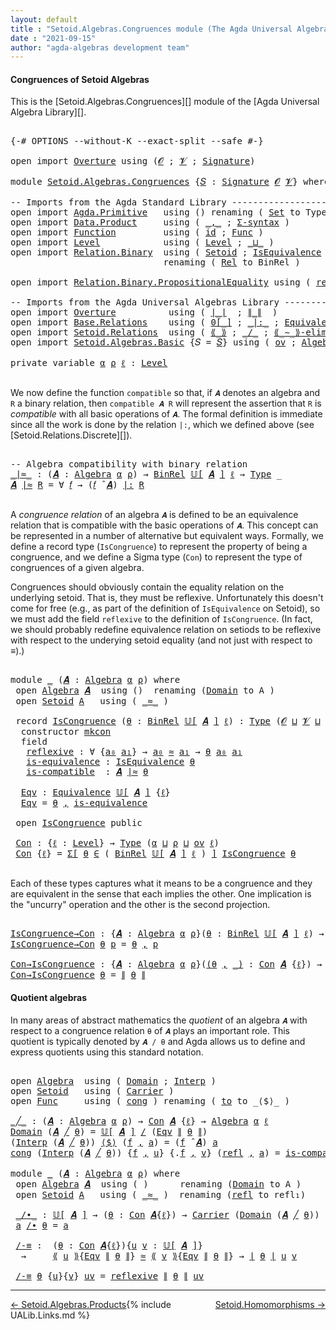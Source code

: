 ```yaml
---
layout: default
title : "Setoid.Algebras.Congruences module (The Agda Universal Algebra Library)"
date : "2021-09-15"
author: "agda-algebras development team"
---
```


#### <a id="congruences-of-setoidalgebras">Congruences of Setoid Algebras</a>

This is the [Setoid.Algebras.Congruences][] module of the [Agda Universal Algebra Library][].

<pre class="Agda">

<a id="357" class="Symbol">{-#</a> <a id="361" class="Keyword">OPTIONS</a> <a id="369" class="Pragma">--without-K</a> <a id="381" class="Pragma">--exact-split</a> <a id="395" class="Pragma">--safe</a> <a id="402" class="Symbol">#-}</a>

<a id="407" class="Keyword">open</a> <a id="412" class="Keyword">import</a> <a id="419" href="Overture.html" class="Module">Overture</a> <a id="428" class="Keyword">using</a> <a id="434" class="Symbol">(</a><a id="435" href="Overture.Signatures.html#648" class="Generalizable">𝓞</a> <a id="437" class="Symbol">;</a> <a id="439" href="Overture.Signatures.html#650" class="Generalizable">𝓥</a> <a id="441" class="Symbol">;</a> <a id="443" href="Overture.Signatures.html#3264" class="Function">Signature</a><a id="452" class="Symbol">)</a>

<a id="455" class="Keyword">module</a> <a id="462" href="Setoid.Algebras.Congruences.html" class="Module">Setoid.Algebras.Congruences</a> <a id="490" class="Symbol">{</a><a id="491" href="Setoid.Algebras.Congruences.html#491" class="Bound">𝑆</a> <a id="493" class="Symbol">:</a> <a id="495" href="Overture.Signatures.html#3264" class="Function">Signature</a> <a id="505" href="Overture.Signatures.html#648" class="Generalizable">𝓞</a> <a id="507" href="Overture.Signatures.html#650" class="Generalizable">𝓥</a><a id="508" class="Symbol">}</a> <a id="510" class="Keyword">where</a>

<a id="517" class="Comment">-- Imports from the Agda Standard Library ---------------------------------------</a>
<a id="599" class="Keyword">open</a> <a id="604" class="Keyword">import</a> <a id="611" href="Agda.Primitive.html" class="Module">Agda.Primitive</a>   <a id="628" class="Keyword">using</a> <a id="634" class="Symbol">()</a> <a id="637" class="Keyword">renaming</a> <a id="646" class="Symbol">(</a> <a id="648" href="Agda.Primitive.html#388" class="Primitive">Set</a> <a id="652" class="Symbol">to</a> <a id="655" class="Primitive">Type</a> <a id="660" class="Symbol">)</a>
<a id="662" class="Keyword">open</a> <a id="667" class="Keyword">import</a> <a id="674" href="Data.Product.html" class="Module">Data.Product</a>     <a id="691" class="Keyword">using</a> <a id="697" class="Symbol">(</a> <a id="699" href="Agda.Builtin.Sigma.html#235" class="InductiveConstructor Operator">_,_</a> <a id="703" class="Symbol">;</a> <a id="705" href="Data.Product.Base.html#1244" class="Function">Σ-syntax</a> <a id="714" class="Symbol">)</a>
<a id="716" class="Keyword">open</a> <a id="721" class="Keyword">import</a> <a id="728" href="Function.html" class="Module">Function</a>         <a id="745" class="Keyword">using</a> <a id="751" class="Symbol">(</a> <a id="753" href="Function.Base.html#704" class="Function">id</a> <a id="756" class="Symbol">;</a> <a id="758" href="Function.Bundles.html#2043" class="Record">Func</a> <a id="763" class="Symbol">)</a>
<a id="765" class="Keyword">open</a> <a id="770" class="Keyword">import</a> <a id="777" href="Level.html" class="Module">Level</a>            <a id="794" class="Keyword">using</a> <a id="800" class="Symbol">(</a> <a id="802" href="Agda.Primitive.html#742" class="Postulate">Level</a> <a id="808" class="Symbol">;</a> <a id="810" href="Agda.Primitive.html#961" class="Primitive Operator">_⊔_</a> <a id="814" class="Symbol">)</a>
<a id="816" class="Keyword">open</a> <a id="821" class="Keyword">import</a> <a id="828" href="Relation.Binary.html" class="Module">Relation.Binary</a>  <a id="845" class="Keyword">using</a> <a id="851" class="Symbol">(</a> <a id="853" href="Relation.Binary.Bundles.html#1095" class="Record">Setoid</a> <a id="860" class="Symbol">;</a> <a id="862" href="Relation.Binary.Structures.html#1550" class="Record">IsEquivalence</a> <a id="876" class="Symbol">)</a>
                             <a id="907" class="Keyword">renaming</a> <a id="916" class="Symbol">(</a> <a id="918" href="Relation.Binary.Core.html#896" class="Function">Rel</a> <a id="922" class="Symbol">to</a> <a id="925" class="Function">BinRel</a> <a id="932" class="Symbol">)</a>

<a id="935" class="Keyword">open</a> <a id="940" class="Keyword">import</a> <a id="947" href="Relation.Binary.PropositionalEquality.html" class="Module">Relation.Binary.PropositionalEquality</a> <a id="985" class="Keyword">using</a> <a id="991" class="Symbol">(</a> <a id="993" href="Agda.Builtin.Equality.html#207" class="InductiveConstructor">refl</a> <a id="998" class="Symbol">)</a>

<a id="1001" class="Comment">-- Imports from the Agda Universal Algebras Library ------------------------------</a>
<a id="1084" class="Keyword">open</a> <a id="1089" class="Keyword">import</a> <a id="1096" href="Overture.html" class="Module">Overture</a>          <a id="1114" class="Keyword">using</a> <a id="1120" class="Symbol">(</a> <a id="1122" href="Overture.Basic.html#4325" class="Function Operator">∣_∣</a>  <a id="1127" class="Symbol">;</a> <a id="1129" href="Overture.Basic.html#4363" class="Function Operator">∥_∥</a>  <a id="1134" class="Symbol">)</a>
<a id="1136" class="Keyword">open</a> <a id="1141" class="Keyword">import</a> <a id="1148" href="Base.Relations.html" class="Module">Base.Relations</a>    <a id="1166" class="Keyword">using</a> <a id="1172" class="Symbol">(</a> <a id="1174" href="Base.Relations.Discrete.html#5272" class="Function Operator">0[_]</a> <a id="1179" class="Symbol">;</a> <a id="1181" href="Base.Relations.Discrete.html#6786" class="Function Operator">_|:_</a> <a id="1186" class="Symbol">;</a> <a id="1188" href="Base.Relations.Quotients.html#1821" class="Function">Equivalence</a> <a id="1200" class="Symbol">)</a>
<a id="1202" class="Keyword">open</a> <a id="1207" class="Keyword">import</a> <a id="1214" href="Setoid.Relations.html" class="Module">Setoid.Relations</a>  <a id="1232" class="Keyword">using</a> <a id="1238" class="Symbol">(</a> <a id="1240" href="Setoid.Relations.Quotients.html#2723" class="Function Operator">⟪_⟫</a> <a id="1244" class="Symbol">;</a> <a id="1246" href="Setoid.Relations.Quotients.html#2465" class="Function Operator">_/_</a> <a id="1250" class="Symbol">;</a> <a id="1252" href="Setoid.Relations.Quotients.html#3006" class="Function Operator">⟪_∼_⟫-elim</a> <a id="1263" class="Symbol">)</a>
<a id="1265" class="Keyword">open</a> <a id="1270" class="Keyword">import</a> <a id="1277" href="Setoid.Algebras.Basic.html" class="Module">Setoid.Algebras.Basic</a> <a id="1299" class="Symbol">{</a><a id="1300" class="Argument">𝑆</a> <a id="1302" class="Symbol">=</a> <a id="1304" href="Setoid.Algebras.Congruences.html#491" class="Bound">𝑆</a><a id="1305" class="Symbol">}</a> <a id="1307" class="Keyword">using</a> <a id="1313" class="Symbol">(</a> <a id="1315" href="Setoid.Algebras.Basic.html#1081" class="Function">ov</a> <a id="1318" class="Symbol">;</a> <a id="1320" href="Setoid.Algebras.Basic.html#2709" class="Record">Algebra</a> <a id="1328" class="Symbol">;</a> <a id="1330" href="Setoid.Algebras.Basic.html#3539" class="Function Operator">𝕌[_]</a> <a id="1335" class="Symbol">;</a> <a id="1337" href="Setoid.Algebras.Basic.html#3648" class="Function Operator">_̂_</a> <a id="1341" class="Symbol">)</a>

<a id="1344" class="Keyword">private</a> <a id="1352" class="Keyword">variable</a> <a id="1361" href="Setoid.Algebras.Congruences.html#1361" class="Generalizable">α</a> <a id="1363" href="Setoid.Algebras.Congruences.html#1363" class="Generalizable">ρ</a> <a id="1365" href="Setoid.Algebras.Congruences.html#1365" class="Generalizable">ℓ</a> <a id="1367" class="Symbol">:</a> <a id="1369" href="Agda.Primitive.html#742" class="Postulate">Level</a>

</pre>

We now define the function `compatible` so that, if `𝑨` denotes an algebra and `R` a binary relation, then `compatible 𝑨 R` will represent the assertion that `R` is *compatible* with all basic operations of `𝑨`. The formal definition is immediate since all the work is done by the relation `|:`, which we defined above (see [Setoid.Relations.Discrete][]).

<pre class="Agda">

<a id="1759" class="Comment">-- Algebra compatibility with binary relation</a>
<a id="_∣≈_"></a><a id="1805" href="Setoid.Algebras.Congruences.html#1805" class="Function Operator">_∣≈_</a> <a id="1810" class="Symbol">:</a> <a id="1812" class="Symbol">(</a><a id="1813" href="Setoid.Algebras.Congruences.html#1813" class="Bound">𝑨</a> <a id="1815" class="Symbol">:</a> <a id="1817" href="Setoid.Algebras.Basic.html#2709" class="Record">Algebra</a> <a id="1825" href="Setoid.Algebras.Congruences.html#1361" class="Generalizable">α</a> <a id="1827" href="Setoid.Algebras.Congruences.html#1363" class="Generalizable">ρ</a><a id="1828" class="Symbol">)</a> <a id="1830" class="Symbol">→</a> <a id="1832" href="Setoid.Algebras.Congruences.html#925" class="Function">BinRel</a> <a id="1839" href="Setoid.Algebras.Basic.html#3539" class="Function Operator">𝕌[</a> <a id="1842" href="Setoid.Algebras.Congruences.html#1813" class="Bound">𝑨</a> <a id="1844" href="Setoid.Algebras.Basic.html#3539" class="Function Operator">]</a> <a id="1846" href="Setoid.Algebras.Congruences.html#1365" class="Generalizable">ℓ</a> <a id="1848" class="Symbol">→</a> <a id="1850" href="Setoid.Algebras.Congruences.html#655" class="Primitive">Type</a> <a id="1855" class="Symbol">_</a>
<a id="1857" href="Setoid.Algebras.Congruences.html#1857" class="Bound">𝑨</a> <a id="1859" href="Setoid.Algebras.Congruences.html#1805" class="Function Operator">∣≈</a> <a id="1862" href="Setoid.Algebras.Congruences.html#1862" class="Bound">R</a> <a id="1864" class="Symbol">=</a> <a id="1866" class="Symbol">∀</a> <a id="1868" href="Setoid.Algebras.Congruences.html#1868" class="Bound">𝑓</a> <a id="1870" class="Symbol">→</a> <a id="1872" class="Symbol">(</a><a id="1873" href="Setoid.Algebras.Congruences.html#1868" class="Bound">𝑓</a> <a id="1875" href="Setoid.Algebras.Basic.html#3648" class="Function Operator">̂</a> <a id="1877" href="Setoid.Algebras.Congruences.html#1857" class="Bound">𝑨</a><a id="1878" class="Symbol">)</a> <a id="1880" href="Base.Relations.Discrete.html#6786" class="Function Operator">|:</a> <a id="1883" href="Setoid.Algebras.Congruences.html#1862" class="Bound">R</a>

</pre>

A *congruence relation* of an algebra `𝑨` is defined to be an equivalence relation
that is compatible with the basic operations of `𝑨`.  This concept can be
represented in a number of alternative but equivalent ways. Formally, we define a
record type (`IsCongruence`) to represent the property of being a congruence, and
we define a Sigma type (`Con`) to represent the type of congruences of a given
algebra.

Congruences should obviously contain the equality relation on the underlying
setoid. That is, they must be reflexive. Unfortunately this doesn't come for free
(e.g., as part of the definition of `IsEquivalence` on Setoid), so we must add the
field `reflexive` to the definition of `IsCongruence`. (In fact, we should
probably redefine equivalence relation on setiods to be reflexive with respect to
the underying setoid equality (and not just with respect to _≡_).)

<pre class="Agda">

<a id="2789" class="Keyword">module</a> <a id="2796" href="Setoid.Algebras.Congruences.html#2796" class="Module">_</a> <a id="2798" class="Symbol">(</a><a id="2799" href="Setoid.Algebras.Congruences.html#2799" class="Bound">𝑨</a> <a id="2801" class="Symbol">:</a> <a id="2803" href="Setoid.Algebras.Basic.html#2709" class="Record">Algebra</a> <a id="2811" href="Setoid.Algebras.Congruences.html#1361" class="Generalizable">α</a> <a id="2813" href="Setoid.Algebras.Congruences.html#1363" class="Generalizable">ρ</a><a id="2814" class="Symbol">)</a> <a id="2816" class="Keyword">where</a>
 <a id="2823" class="Keyword">open</a> <a id="2828" href="Setoid.Algebras.Basic.html#2709" class="Module">Algebra</a> <a id="2836" href="Setoid.Algebras.Congruences.html#2799" class="Bound">𝑨</a>  <a id="2839" class="Keyword">using</a> <a id="2845" class="Symbol">()</a>  <a id="2849" class="Keyword">renaming</a> <a id="2858" class="Symbol">(</a><a id="2859" href="Setoid.Algebras.Basic.html#2766" class="Field">Domain</a> <a id="2866" class="Symbol">to</a> <a id="2869" class="Field">A</a> <a id="2871" class="Symbol">)</a>
 <a id="2874" class="Keyword">open</a> <a id="2879" href="Relation.Binary.Bundles.html#1095" class="Module">Setoid</a> <a id="2886" href="Setoid.Algebras.Congruences.html#2869" class="Field">A</a>   <a id="2890" class="Keyword">using</a> <a id="2896" class="Symbol">(</a> <a id="2898" href="Relation.Binary.Bundles.html#1184" class="Field Operator">_≈_</a> <a id="2902" class="Symbol">)</a>

 <a id="2906" class="Keyword">record</a> <a id="2913" href="Setoid.Algebras.Congruences.html#2913" class="Record">IsCongruence</a> <a id="2926" class="Symbol">(</a><a id="2927" href="Setoid.Algebras.Congruences.html#2927" class="Bound">θ</a> <a id="2929" class="Symbol">:</a> <a id="2931" href="Setoid.Algebras.Congruences.html#925" class="Function">BinRel</a> <a id="2938" href="Setoid.Algebras.Basic.html#3539" class="Function Operator">𝕌[</a> <a id="2941" href="Setoid.Algebras.Congruences.html#2799" class="Bound">𝑨</a> <a id="2943" href="Setoid.Algebras.Basic.html#3539" class="Function Operator">]</a> <a id="2945" href="Setoid.Algebras.Congruences.html#1365" class="Generalizable">ℓ</a><a id="2946" class="Symbol">)</a> <a id="2948" class="Symbol">:</a> <a id="2950" href="Setoid.Algebras.Congruences.html#655" class="Primitive">Type</a> <a id="2955" class="Symbol">(</a><a id="2956" href="Setoid.Algebras.Congruences.html#505" class="Bound">𝓞</a> <a id="2958" href="Agda.Primitive.html#961" class="Primitive Operator">⊔</a> <a id="2960" href="Setoid.Algebras.Congruences.html#507" class="Bound">𝓥</a> <a id="2962" href="Agda.Primitive.html#961" class="Primitive Operator">⊔</a> <a id="2964" href="Setoid.Algebras.Congruences.html#2813" class="Bound">ρ</a> <a id="2966" href="Agda.Primitive.html#961" class="Primitive Operator">⊔</a> <a id="2968" href="Setoid.Algebras.Congruences.html#2945" class="Bound">ℓ</a> <a id="2970" href="Agda.Primitive.html#961" class="Primitive Operator">⊔</a> <a id="2972" href="Setoid.Algebras.Congruences.html#2811" class="Bound">α</a><a id="2973" class="Symbol">)</a>  <a id="2976" class="Keyword">where</a>
  <a id="2984" class="Keyword">constructor</a> <a id="2996" href="Setoid.Algebras.Congruences.html#2996" class="InductiveConstructor">mkcon</a>
  <a id="3004" class="Keyword">field</a>
   <a id="3013" href="Setoid.Algebras.Congruences.html#3013" class="Field">reflexive</a> <a id="3023" class="Symbol">:</a> <a id="3025" class="Symbol">∀</a> <a id="3027" class="Symbol">{</a><a id="3028" href="Setoid.Algebras.Congruences.html#3028" class="Bound">a₀</a> <a id="3031" href="Setoid.Algebras.Congruences.html#3031" class="Bound">a₁</a><a id="3033" class="Symbol">}</a> <a id="3035" class="Symbol">→</a> <a id="3037" href="Setoid.Algebras.Congruences.html#3028" class="Bound">a₀</a> <a id="3040" href="Relation.Binary.Bundles.html#1184" class="Function Operator">≈</a> <a id="3042" href="Setoid.Algebras.Congruences.html#3031" class="Bound">a₁</a> <a id="3045" class="Symbol">→</a> <a id="3047" href="Setoid.Algebras.Congruences.html#2927" class="Bound">θ</a> <a id="3049" href="Setoid.Algebras.Congruences.html#3028" class="Bound">a₀</a> <a id="3052" href="Setoid.Algebras.Congruences.html#3031" class="Bound">a₁</a>
   <a id="3058" href="Setoid.Algebras.Congruences.html#3058" class="Field">is-equivalence</a> <a id="3073" class="Symbol">:</a> <a id="3075" href="Relation.Binary.Structures.html#1550" class="Record">IsEquivalence</a> <a id="3089" href="Setoid.Algebras.Congruences.html#2927" class="Bound">θ</a>
   <a id="3094" href="Setoid.Algebras.Congruences.html#3094" class="Field">is-compatible</a>  <a id="3109" class="Symbol">:</a> <a id="3111" href="Setoid.Algebras.Congruences.html#2799" class="Bound">𝑨</a> <a id="3113" href="Setoid.Algebras.Congruences.html#1805" class="Function Operator">∣≈</a> <a id="3116" href="Setoid.Algebras.Congruences.html#2927" class="Bound">θ</a>

  <a id="3121" href="Setoid.Algebras.Congruences.html#3121" class="Function">Eqv</a> <a id="3125" class="Symbol">:</a> <a id="3127" href="Base.Relations.Quotients.html#1821" class="Function">Equivalence</a> <a id="3139" href="Setoid.Algebras.Basic.html#3539" class="Function Operator">𝕌[</a> <a id="3142" href="Setoid.Algebras.Congruences.html#2799" class="Bound">𝑨</a> <a id="3144" href="Setoid.Algebras.Basic.html#3539" class="Function Operator">]</a> <a id="3146" class="Symbol">{</a><a id="3147" href="Setoid.Algebras.Congruences.html#2945" class="Bound">ℓ</a><a id="3148" class="Symbol">}</a>
  <a id="3152" href="Setoid.Algebras.Congruences.html#3121" class="Function">Eqv</a> <a id="3156" class="Symbol">=</a> <a id="3158" href="Setoid.Algebras.Congruences.html#2927" class="Bound">θ</a> <a id="3160" href="Agda.Builtin.Sigma.html#235" class="InductiveConstructor Operator">,</a> <a id="3162" href="Setoid.Algebras.Congruences.html#3058" class="Field">is-equivalence</a>

 <a id="3179" class="Keyword">open</a> <a id="3184" href="Setoid.Algebras.Congruences.html#2913" class="Module">IsCongruence</a> <a id="3197" class="Keyword">public</a>

 <a id="3206" href="Setoid.Algebras.Congruences.html#3206" class="Function">Con</a> <a id="3210" class="Symbol">:</a> <a id="3212" class="Symbol">{</a><a id="3213" href="Setoid.Algebras.Congruences.html#3213" class="Bound">ℓ</a> <a id="3215" class="Symbol">:</a> <a id="3217" href="Agda.Primitive.html#742" class="Postulate">Level</a><a id="3222" class="Symbol">}</a> <a id="3224" class="Symbol">→</a> <a id="3226" href="Setoid.Algebras.Congruences.html#655" class="Primitive">Type</a> <a id="3231" class="Symbol">(</a><a id="3232" href="Setoid.Algebras.Congruences.html#2811" class="Bound">α</a> <a id="3234" href="Agda.Primitive.html#961" class="Primitive Operator">⊔</a> <a id="3236" href="Setoid.Algebras.Congruences.html#2813" class="Bound">ρ</a> <a id="3238" href="Agda.Primitive.html#961" class="Primitive Operator">⊔</a> <a id="3240" href="Setoid.Algebras.Basic.html#1081" class="Function">ov</a> <a id="3243" href="Setoid.Algebras.Congruences.html#3213" class="Bound">ℓ</a><a id="3244" class="Symbol">)</a>
 <a id="3247" href="Setoid.Algebras.Congruences.html#3206" class="Function">Con</a> <a id="3251" class="Symbol">{</a><a id="3252" href="Setoid.Algebras.Congruences.html#3252" class="Bound">ℓ</a><a id="3253" class="Symbol">}</a> <a id="3255" class="Symbol">=</a> <a id="3257" href="Data.Product.Base.html#1244" class="Function">Σ[</a> <a id="3260" href="Setoid.Algebras.Congruences.html#3260" class="Bound">θ</a> <a id="3262" href="Data.Product.Base.html#1244" class="Function">∈</a> <a id="3264" class="Symbol">(</a> <a id="3266" href="Setoid.Algebras.Congruences.html#925" class="Function">BinRel</a> <a id="3273" href="Setoid.Algebras.Basic.html#3539" class="Function Operator">𝕌[</a> <a id="3276" href="Setoid.Algebras.Congruences.html#2799" class="Bound">𝑨</a> <a id="3278" href="Setoid.Algebras.Basic.html#3539" class="Function Operator">]</a> <a id="3280" href="Setoid.Algebras.Congruences.html#3252" class="Bound">ℓ</a> <a id="3282" class="Symbol">)</a> <a id="3284" href="Data.Product.Base.html#1244" class="Function">]</a> <a id="3286" href="Setoid.Algebras.Congruences.html#2913" class="Record">IsCongruence</a> <a id="3299" href="Setoid.Algebras.Congruences.html#3260" class="Bound">θ</a>

</pre>

Each of these types captures what it means to be a congruence and they are
equivalent in the sense that each implies the other. One implication is the
"uncurry" operation and the other is the second projection.

<pre class="Agda">

<a id="IsCongruence→Con"></a><a id="3540" href="Setoid.Algebras.Congruences.html#3540" class="Function">IsCongruence→Con</a> <a id="3557" class="Symbol">:</a> <a id="3559" class="Symbol">{</a><a id="3560" href="Setoid.Algebras.Congruences.html#3560" class="Bound">𝑨</a> <a id="3562" class="Symbol">:</a> <a id="3564" href="Setoid.Algebras.Basic.html#2709" class="Record">Algebra</a> <a id="3572" href="Setoid.Algebras.Congruences.html#1361" class="Generalizable">α</a> <a id="3574" href="Setoid.Algebras.Congruences.html#1363" class="Generalizable">ρ</a><a id="3575" class="Symbol">}(</a><a id="3577" href="Setoid.Algebras.Congruences.html#3577" class="Bound">θ</a> <a id="3579" class="Symbol">:</a> <a id="3581" href="Setoid.Algebras.Congruences.html#925" class="Function">BinRel</a> <a id="3588" href="Setoid.Algebras.Basic.html#3539" class="Function Operator">𝕌[</a> <a id="3591" href="Setoid.Algebras.Congruences.html#3560" class="Bound">𝑨</a> <a id="3593" href="Setoid.Algebras.Basic.html#3539" class="Function Operator">]</a> <a id="3595" href="Setoid.Algebras.Congruences.html#1365" class="Generalizable">ℓ</a><a id="3596" class="Symbol">)</a> <a id="3598" class="Symbol">→</a> <a id="3600" href="Setoid.Algebras.Congruences.html#2913" class="Record">IsCongruence</a> <a id="3613" href="Setoid.Algebras.Congruences.html#3560" class="Bound">𝑨</a> <a id="3615" href="Setoid.Algebras.Congruences.html#3577" class="Bound">θ</a> <a id="3617" class="Symbol">→</a> <a id="3619" href="Setoid.Algebras.Congruences.html#3206" class="Function">Con</a> <a id="3623" href="Setoid.Algebras.Congruences.html#3560" class="Bound">𝑨</a>
<a id="3625" href="Setoid.Algebras.Congruences.html#3540" class="Function">IsCongruence→Con</a> <a id="3642" href="Setoid.Algebras.Congruences.html#3642" class="Bound">θ</a> <a id="3644" href="Setoid.Algebras.Congruences.html#3644" class="Bound">p</a> <a id="3646" class="Symbol">=</a> <a id="3648" href="Setoid.Algebras.Congruences.html#3642" class="Bound">θ</a> <a id="3650" href="Agda.Builtin.Sigma.html#235" class="InductiveConstructor Operator">,</a> <a id="3652" href="Setoid.Algebras.Congruences.html#3644" class="Bound">p</a>

<a id="Con→IsCongruence"></a><a id="3655" href="Setoid.Algebras.Congruences.html#3655" class="Function">Con→IsCongruence</a> <a id="3672" class="Symbol">:</a> <a id="3674" class="Symbol">{</a><a id="3675" href="Setoid.Algebras.Congruences.html#3675" class="Bound">𝑨</a> <a id="3677" class="Symbol">:</a> <a id="3679" href="Setoid.Algebras.Basic.html#2709" class="Record">Algebra</a> <a id="3687" href="Setoid.Algebras.Congruences.html#1361" class="Generalizable">α</a> <a id="3689" href="Setoid.Algebras.Congruences.html#1363" class="Generalizable">ρ</a><a id="3690" class="Symbol">}(</a><a id="3692" href="Setoid.Algebras.Congruences.html#3692" class="Bound">(</a><a id="3693" href="Setoid.Algebras.Congruences.html#3693" class="Bound">θ</a> <a id="3695" href="Agda.Builtin.Sigma.html#235" class="InductiveConstructor Operator">,</a> <a id="3697" href="Setoid.Algebras.Congruences.html#3692" class="Bound">_)</a> <a id="3700" class="Symbol">:</a> <a id="3702" href="Setoid.Algebras.Congruences.html#3206" class="Function">Con</a> <a id="3706" href="Setoid.Algebras.Congruences.html#3675" class="Bound">𝑨</a> <a id="3708" class="Symbol">{</a><a id="3709" href="Setoid.Algebras.Congruences.html#1365" class="Generalizable">ℓ</a><a id="3710" class="Symbol">})</a> <a id="3713" class="Symbol">→</a> <a id="3715" href="Setoid.Algebras.Congruences.html#2913" class="Record">IsCongruence</a> <a id="3728" href="Setoid.Algebras.Congruences.html#3675" class="Bound">𝑨</a> <a id="3730" href="Setoid.Algebras.Congruences.html#3693" class="Bound">θ</a>
<a id="3732" href="Setoid.Algebras.Congruences.html#3655" class="Function">Con→IsCongruence</a> <a id="3749" href="Setoid.Algebras.Congruences.html#3749" class="Bound">θ</a> <a id="3751" class="Symbol">=</a> <a id="3753" href="Overture.Basic.html#4363" class="Function Operator">∥</a> <a id="3755" href="Setoid.Algebras.Congruences.html#3749" class="Bound">θ</a> <a id="3757" href="Overture.Basic.html#4363" class="Function Operator">∥</a>
</pre>


#### <a id="quotient-algebras">Quotient algebras</a>

In many areas of abstract mathematics the *quotient* of an algebra `𝑨` with
respect to a congruence relation `θ` of `𝑨` plays an important role. This quotient
is typically denoted by `𝑨 / θ` and Agda allows us to define and express quotients
using this standard notation.

<pre class="Agda">

<a id="4113" class="Keyword">open</a> <a id="4118" href="Setoid.Algebras.Basic.html#2709" class="Module">Algebra</a>  <a id="4127" class="Keyword">using</a> <a id="4133" class="Symbol">(</a> <a id="4135" href="Setoid.Algebras.Basic.html#2766" class="Field">Domain</a> <a id="4142" class="Symbol">;</a> <a id="4144" href="Setoid.Algebras.Basic.html#2788" class="Field">Interp</a> <a id="4151" class="Symbol">)</a>
<a id="4153" class="Keyword">open</a> <a id="4158" href="Relation.Binary.Bundles.html#1095" class="Module">Setoid</a>   <a id="4167" class="Keyword">using</a> <a id="4173" class="Symbol">(</a> <a id="4175" href="Relation.Binary.Bundles.html#1158" class="Field">Carrier</a> <a id="4183" class="Symbol">)</a>
<a id="4185" class="Keyword">open</a> <a id="4190" href="Function.Bundles.html#2043" class="Module">Func</a>     <a id="4199" class="Keyword">using</a> <a id="4205" class="Symbol">(</a> <a id="4207" href="Function.Bundles.html#2113" class="Field">cong</a> <a id="4212" class="Symbol">)</a> <a id="4214" class="Keyword">renaming</a> <a id="4223" class="Symbol">(</a> <a id="4225" href="Function.Bundles.html#2094" class="Field">to</a> <a id="4228" class="Symbol">to</a> <a id="4231" class="Field">_⟨$⟩_</a> <a id="4237" class="Symbol">)</a>

<a id="_╱_"></a><a id="4240" href="Setoid.Algebras.Congruences.html#4240" class="Function Operator">_╱_</a> <a id="4244" class="Symbol">:</a> <a id="4246" class="Symbol">(</a><a id="4247" href="Setoid.Algebras.Congruences.html#4247" class="Bound">𝑨</a> <a id="4249" class="Symbol">:</a> <a id="4251" href="Setoid.Algebras.Basic.html#2709" class="Record">Algebra</a> <a id="4259" href="Setoid.Algebras.Congruences.html#1361" class="Generalizable">α</a> <a id="4261" href="Setoid.Algebras.Congruences.html#1363" class="Generalizable">ρ</a><a id="4262" class="Symbol">)</a> <a id="4264" class="Symbol">→</a> <a id="4266" href="Setoid.Algebras.Congruences.html#3206" class="Function">Con</a> <a id="4270" href="Setoid.Algebras.Congruences.html#4247" class="Bound">𝑨</a> <a id="4272" class="Symbol">{</a><a id="4273" href="Setoid.Algebras.Congruences.html#1365" class="Generalizable">ℓ</a><a id="4274" class="Symbol">}</a> <a id="4276" class="Symbol">→</a> <a id="4278" href="Setoid.Algebras.Basic.html#2709" class="Record">Algebra</a> <a id="4286" href="Setoid.Algebras.Congruences.html#1361" class="Generalizable">α</a> <a id="4288" href="Setoid.Algebras.Congruences.html#1365" class="Generalizable">ℓ</a>
<a id="4290" href="Setoid.Algebras.Basic.html#2766" class="Field">Domain</a> <a id="4297" class="Symbol">(</a><a id="4298" href="Setoid.Algebras.Congruences.html#4298" class="Bound">𝑨</a> <a id="4300" href="Setoid.Algebras.Congruences.html#4240" class="Function Operator">╱</a> <a id="4302" href="Setoid.Algebras.Congruences.html#4302" class="Bound">θ</a><a id="4303" class="Symbol">)</a> <a id="4305" class="Symbol">=</a> <a id="4307" href="Setoid.Algebras.Basic.html#3539" class="Function Operator">𝕌[</a> <a id="4310" href="Setoid.Algebras.Congruences.html#4298" class="Bound">𝑨</a> <a id="4312" href="Setoid.Algebras.Basic.html#3539" class="Function Operator">]</a> <a id="4314" href="Setoid.Relations.Quotients.html#2465" class="Function Operator">/</a> <a id="4316" class="Symbol">(</a><a id="4317" href="Setoid.Algebras.Congruences.html#3121" class="Function">Eqv</a> <a id="4321" href="Overture.Basic.html#4363" class="Function Operator">∥</a> <a id="4323" href="Setoid.Algebras.Congruences.html#4302" class="Bound">θ</a> <a id="4325" href="Overture.Basic.html#4363" class="Function Operator">∥</a><a id="4326" class="Symbol">)</a>
<a id="4328" class="Symbol">(</a><a id="4329" href="Setoid.Algebras.Basic.html#2788" class="Field">Interp</a> <a id="4336" class="Symbol">(</a><a id="4337" href="Setoid.Algebras.Congruences.html#4337" class="Bound">𝑨</a> <a id="4339" href="Setoid.Algebras.Congruences.html#4240" class="Function Operator">╱</a> <a id="4341" href="Setoid.Algebras.Congruences.html#4341" class="Bound">θ</a><a id="4342" class="Symbol">))</a> <a id="4345" href="Setoid.Algebras.Congruences.html#4231" class="Field Operator">⟨$⟩</a> <a id="4349" class="Symbol">(</a><a id="4350" href="Setoid.Algebras.Congruences.html#4350" class="Bound">f</a> <a id="4352" href="Agda.Builtin.Sigma.html#235" class="InductiveConstructor Operator">,</a> <a id="4354" href="Setoid.Algebras.Congruences.html#4354" class="Bound">a</a><a id="4355" class="Symbol">)</a> <a id="4357" class="Symbol">=</a> <a id="4359" class="Symbol">(</a><a id="4360" href="Setoid.Algebras.Congruences.html#4350" class="Bound">f</a> <a id="4362" href="Setoid.Algebras.Basic.html#3648" class="Function Operator">̂</a> <a id="4364" href="Setoid.Algebras.Congruences.html#4337" class="Bound">𝑨</a><a id="4365" class="Symbol">)</a> <a id="4367" href="Setoid.Algebras.Congruences.html#4354" class="Bound">a</a>
<a id="4369" href="Function.Bundles.html#2113" class="Field">cong</a> <a id="4374" class="Symbol">(</a><a id="4375" href="Setoid.Algebras.Basic.html#2788" class="Field">Interp</a> <a id="4382" class="Symbol">(</a><a id="4383" href="Setoid.Algebras.Congruences.html#4383" class="Bound">𝑨</a> <a id="4385" href="Setoid.Algebras.Congruences.html#4240" class="Function Operator">╱</a> <a id="4387" href="Setoid.Algebras.Congruences.html#4387" class="Bound">θ</a><a id="4388" class="Symbol">))</a> <a id="4391" class="Symbol">{</a><a id="4392" href="Setoid.Algebras.Congruences.html#4392" class="Bound">f</a> <a id="4394" href="Agda.Builtin.Sigma.html#235" class="InductiveConstructor Operator">,</a> <a id="4396" href="Setoid.Algebras.Congruences.html#4396" class="Bound">u</a><a id="4397" class="Symbol">}</a> <a id="4399" class="Symbol">{</a><a id="4400" class="DottedPattern Symbol">.</a><a id="4401" href="Setoid.Algebras.Congruences.html#4392" class="DottedPattern Bound">f</a> <a id="4403" href="Agda.Builtin.Sigma.html#235" class="InductiveConstructor Operator">,</a> <a id="4405" href="Setoid.Algebras.Congruences.html#4405" class="Bound">v</a><a id="4406" class="Symbol">}</a> <a id="4408" class="Symbol">(</a><a id="4409" href="Agda.Builtin.Equality.html#207" class="InductiveConstructor">refl</a> <a id="4414" href="Agda.Builtin.Sigma.html#235" class="InductiveConstructor Operator">,</a> <a id="4416" href="Setoid.Algebras.Congruences.html#4416" class="Bound">a</a><a id="4417" class="Symbol">)</a> <a id="4419" class="Symbol">=</a> <a id="4421" href="Setoid.Algebras.Congruences.html#3094" class="Field">is-compatible</a> <a id="4435" href="Overture.Basic.html#4363" class="Function Operator">∥</a> <a id="4437" href="Setoid.Algebras.Congruences.html#4387" class="Bound">θ</a> <a id="4439" href="Overture.Basic.html#4363" class="Function Operator">∥</a> <a id="4441" href="Setoid.Algebras.Congruences.html#4392" class="Bound">f</a> <a id="4443" href="Setoid.Algebras.Congruences.html#4416" class="Bound">a</a>

<a id="4446" class="Keyword">module</a> <a id="4453" href="Setoid.Algebras.Congruences.html#4453" class="Module">_</a> <a id="4455" class="Symbol">(</a><a id="4456" href="Setoid.Algebras.Congruences.html#4456" class="Bound">𝑨</a> <a id="4458" class="Symbol">:</a> <a id="4460" href="Setoid.Algebras.Basic.html#2709" class="Record">Algebra</a> <a id="4468" href="Setoid.Algebras.Congruences.html#1361" class="Generalizable">α</a> <a id="4470" href="Setoid.Algebras.Congruences.html#1363" class="Generalizable">ρ</a><a id="4471" class="Symbol">)</a> <a id="4473" class="Keyword">where</a>
 <a id="4480" class="Keyword">open</a> <a id="4485" href="Setoid.Algebras.Basic.html#2709" class="Module">Algebra</a> <a id="4493" href="Setoid.Algebras.Congruences.html#4456" class="Bound">𝑨</a>  <a id="4496" class="Keyword">using</a> <a id="4502" class="Symbol">(</a> <a id="4504" class="Symbol">)</a>      <a id="4511" class="Keyword">renaming</a> <a id="4520" class="Symbol">(</a><a id="4521" href="Setoid.Algebras.Basic.html#2766" class="Field">Domain</a> <a id="4528" class="Symbol">to</a> <a id="4531" class="Field">A</a> <a id="4533" class="Symbol">)</a>
 <a id="4536" class="Keyword">open</a> <a id="4541" href="Relation.Binary.Bundles.html#1095" class="Module">Setoid</a> <a id="4548" href="Setoid.Algebras.Congruences.html#4531" class="Field">A</a>   <a id="4552" class="Keyword">using</a> <a id="4558" class="Symbol">(</a> <a id="4560" href="Relation.Binary.Bundles.html#1184" class="Field Operator">_≈_</a> <a id="4564" class="Symbol">)</a>  <a id="4567" class="Keyword">renaming</a> <a id="4576" class="Symbol">(</a><a id="4577" href="Relation.Binary.Structures.html#1596" class="Function">refl</a> <a id="4582" class="Symbol">to</a> <a id="4585" class="Function">refl₁</a><a id="4590" class="Symbol">)</a>

 <a id="4594" href="Setoid.Algebras.Congruences.html#4594" class="Function Operator">_/∙_</a> <a id="4599" class="Symbol">:</a> <a id="4601" href="Setoid.Algebras.Basic.html#3539" class="Function Operator">𝕌[</a> <a id="4604" href="Setoid.Algebras.Congruences.html#4456" class="Bound">𝑨</a> <a id="4606" href="Setoid.Algebras.Basic.html#3539" class="Function Operator">]</a> <a id="4608" class="Symbol">→</a> <a id="4610" class="Symbol">(</a><a id="4611" href="Setoid.Algebras.Congruences.html#4611" class="Bound">θ</a> <a id="4613" class="Symbol">:</a> <a id="4615" href="Setoid.Algebras.Congruences.html#3206" class="Function">Con</a> <a id="4619" href="Setoid.Algebras.Congruences.html#4456" class="Bound">𝑨</a><a id="4620" class="Symbol">{</a><a id="4621" href="Setoid.Algebras.Congruences.html#1365" class="Generalizable">ℓ</a><a id="4622" class="Symbol">})</a> <a id="4625" class="Symbol">→</a> <a id="4627" href="Relation.Binary.Bundles.html#1158" class="Field">Carrier</a> <a id="4635" class="Symbol">(</a><a id="4636" href="Setoid.Algebras.Basic.html#2766" class="Field">Domain</a> <a id="4643" class="Symbol">(</a><a id="4644" href="Setoid.Algebras.Congruences.html#4456" class="Bound">𝑨</a> <a id="4646" href="Setoid.Algebras.Congruences.html#4240" class="Function Operator">╱</a> <a id="4648" href="Setoid.Algebras.Congruences.html#4611" class="Bound">θ</a><a id="4649" class="Symbol">))</a>
 <a id="4653" href="Setoid.Algebras.Congruences.html#4653" class="Bound">a</a> <a id="4655" href="Setoid.Algebras.Congruences.html#4594" class="Function Operator">/∙</a> <a id="4658" href="Setoid.Algebras.Congruences.html#4658" class="Bound">θ</a> <a id="4660" class="Symbol">=</a> <a id="4662" href="Setoid.Algebras.Congruences.html#4653" class="Bound">a</a>

 <a id="4666" href="Setoid.Algebras.Congruences.html#4666" class="Function">/-≡</a> <a id="4670" class="Symbol">:</a>  <a id="4673" class="Symbol">(</a><a id="4674" href="Setoid.Algebras.Congruences.html#4674" class="Bound">θ</a> <a id="4676" class="Symbol">:</a> <a id="4678" href="Setoid.Algebras.Congruences.html#3206" class="Function">Con</a> <a id="4682" href="Setoid.Algebras.Congruences.html#4456" class="Bound">𝑨</a><a id="4683" class="Symbol">{</a><a id="4684" href="Setoid.Algebras.Congruences.html#1365" class="Generalizable">ℓ</a><a id="4685" class="Symbol">}){</a><a id="4688" href="Setoid.Algebras.Congruences.html#4688" class="Bound">u</a> <a id="4690" href="Setoid.Algebras.Congruences.html#4690" class="Bound">v</a> <a id="4692" class="Symbol">:</a> <a id="4694" href="Setoid.Algebras.Basic.html#3539" class="Function Operator">𝕌[</a> <a id="4697" href="Setoid.Algebras.Congruences.html#4456" class="Bound">𝑨</a> <a id="4699" href="Setoid.Algebras.Basic.html#3539" class="Function Operator">]</a><a id="4700" class="Symbol">}</a>
  <a id="4704" class="Symbol">→</a>     <a id="4710" href="Setoid.Relations.Quotients.html#2723" class="Function Operator">⟪</a> <a id="4712" href="Setoid.Algebras.Congruences.html#4688" class="Bound">u</a> <a id="4714" href="Setoid.Relations.Quotients.html#2723" class="Function Operator">⟫</a><a id="4715" class="Symbol">{</a><a id="4716" href="Setoid.Algebras.Congruences.html#3121" class="Function">Eqv</a> <a id="4720" href="Overture.Basic.html#4363" class="Function Operator">∥</a> <a id="4722" href="Setoid.Algebras.Congruences.html#4674" class="Bound">θ</a> <a id="4724" href="Overture.Basic.html#4363" class="Function Operator">∥</a><a id="4725" class="Symbol">}</a> <a id="4727" href="Relation.Binary.Bundles.html#1184" class="Function Operator">≈</a> <a id="4729" href="Setoid.Relations.Quotients.html#2723" class="Function Operator">⟪</a> <a id="4731" href="Setoid.Algebras.Congruences.html#4690" class="Bound">v</a> <a id="4733" href="Setoid.Relations.Quotients.html#2723" class="Function Operator">⟫</a><a id="4734" class="Symbol">{</a><a id="4735" href="Setoid.Algebras.Congruences.html#3121" class="Function">Eqv</a> <a id="4739" href="Overture.Basic.html#4363" class="Function Operator">∥</a> <a id="4741" href="Setoid.Algebras.Congruences.html#4674" class="Bound">θ</a> <a id="4743" href="Overture.Basic.html#4363" class="Function Operator">∥</a><a id="4744" class="Symbol">}</a> <a id="4746" class="Symbol">→</a> <a id="4748" href="Overture.Basic.html#4325" class="Function Operator">∣</a> <a id="4750" href="Setoid.Algebras.Congruences.html#4674" class="Bound">θ</a> <a id="4752" href="Overture.Basic.html#4325" class="Function Operator">∣</a> <a id="4754" href="Setoid.Algebras.Congruences.html#4688" class="Bound">u</a> <a id="4756" href="Setoid.Algebras.Congruences.html#4690" class="Bound">v</a>

 <a id="4760" href="Setoid.Algebras.Congruences.html#4666" class="Function">/-≡</a> <a id="4764" href="Setoid.Algebras.Congruences.html#4764" class="Bound">θ</a> <a id="4766" class="Symbol">{</a><a id="4767" href="Setoid.Algebras.Congruences.html#4767" class="Bound">u</a><a id="4768" class="Symbol">}{</a><a id="4770" href="Setoid.Algebras.Congruences.html#4770" class="Bound">v</a><a id="4771" class="Symbol">}</a> <a id="4773" href="Setoid.Algebras.Congruences.html#4773" class="Bound">uv</a> <a id="4776" class="Symbol">=</a> <a id="4778" href="Setoid.Algebras.Congruences.html#3013" class="Field">reflexive</a> <a id="4788" href="Overture.Basic.html#4363" class="Function Operator">∥</a> <a id="4790" href="Setoid.Algebras.Congruences.html#4764" class="Bound">θ</a> <a id="4792" href="Overture.Basic.html#4363" class="Function Operator">∥</a> <a id="4794" href="Setoid.Algebras.Congruences.html#4773" class="Bound">uv</a>
</pre>

--------------------------------------

<span style="float:left;">[← Setoid.Algebras.Products](Setoid.Algebras.Products.html)</span>
<span style="float:right;">[Setoid.Homomorphisms →](Setoid.Homomorphisms.html)</span>

{% include UALib.Links.md %}
